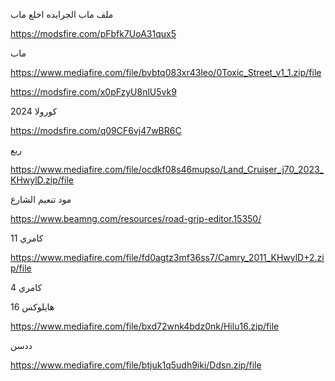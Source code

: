 
ملف ماب الجرايده اخلع ماب

https://modsfire.com/pFbfk7UoA31qux5


 ماب

https://www.mediafire.com/file/bvbtq083xr43leo/0Toxic_Street_v1_1.zip/file

https://modsfire.com/x0pFzyU8nlU5vk9
 

كورولا 2024

https://modsfire.com/q09CF6vj47wBR6C

ربع 

https://www.mediafire.com/file/ocdkf08s46mupso/Land_Cruiser_j70_2023_KHwylD.zip/file

  
مود تنعيم الشارع 

https://www.beamng.com/resources/road-grip-editor.15350/


كامري 11 

https://www.mediafire.com/file/fd0agtz3mf36ss7/Camry_2011_KHwylD+2.zip/file

كامري 4

هايلوكس 16

https://www.mediafire.com/file/bxd72wnk4bdz0nk/Hilu16.zip/file

ددسن  

https://www.mediafire.com/file/btjuk1q5udh9iki/Ddsn.zip/file